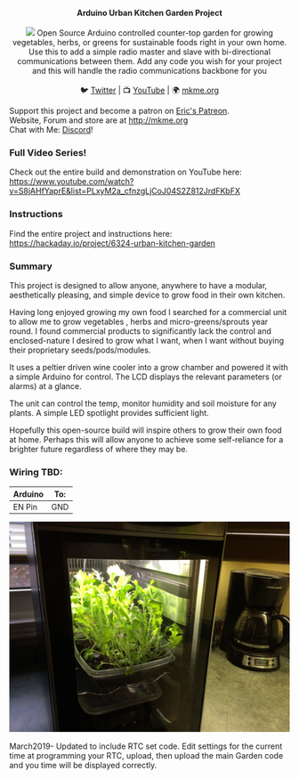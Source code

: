 <p align="center">
<b>Arduino Urban Kitchen Garden Project</b><br>
<br>
<img src="https://github.com/MKme/Urban-Kitchen-Garden/blob/master/Pics/6308731434424273568"/>
Open Source Arduino controlled counter-top garden for growing vegetables, herbs, or greens for sustainable foods right in your own home.
<br>
Use this to add a simple radio master and slave with bi-directional communications between them.  Add any code you wish for your project and this will handle the radio communications backbone for you<br>
<br>🐦 <a href="https://twitter.com/mkmeorg">Twitter</a>
| 📺 <a href="https://www.youtube.com/mkmeorg">YouTube</a>
| 🌍 <a href="http://www.mkme.org">mkme.org</a><br>

Support this project and become a patron on <a href="http://mkme.org/patreon">Eric's Patreon</a>.<br>
Website, Forum and store are at http://mkme.org <br>
Chat with Me: <a href="https://discord.gg/j9S4Fgv">Discord</a></b>!
</p>

### Full Video Series!
Check out the entire build and demonstration on YouTube here:  
https://www.youtube.com/watch?v=S8jAHfYaprE&list=PLxyM2a_cfnzgLjCoJ04S2Z812JrdFKbFX

### Instructions

Find the entire project and instructions here:
https://hackaday.io/project/6324-urban-kitchen-garden


### Summary 

This project is designed to allow anyone, anywhere to have a modular, aesthetically pleasing, and simple device to grow food in their own kitchen. 

Having long enjoyed growing my own food I searched for a commercial unit to allow me to grow vegetables , herbs and micro-greens/sprouts year round. I found commercial products to significantly lack the control and enclosed-nature I desired to grow what I want, when I want without buying their proprietary seeds/pods/modules. 

It uses a peltier driven wine cooler into a grow chamber and powered it with a simple Arduino for control. The LCD displays the relevant parameters (or alarms) at a glance. 

The unit can control the temp, monitor humidity and soil moisture for any plants. A simple LED spotlight provides sufficient light. 

Hopefully this open-source build will inspire others to grow their own food at home. Perhaps this will allow anyone to achieve some self-reliance for a brighter future regardless of where they may be.

 ### Wiring TBD:
| Arduino| To: |
| ---------- |----------------|
| EN Pin | GND  |

<img src="https://github.com/MKme/Urban-Kitchen-Garden/blob/master/Pics/204891440125112530.jpg"/>

March2019- Updated to include RTC set code.  Edit settings for the current time at programming your RTC, upload, then upload the main Garden code and you time will be displayed correctly.
